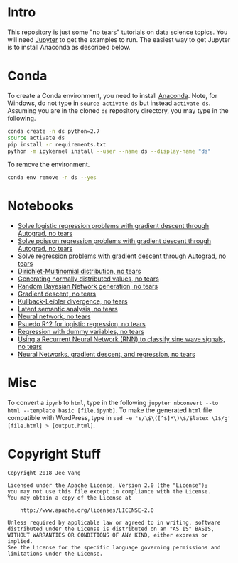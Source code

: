 # Intro

This repository is just some "no tears" tutorials on data science topics. You will need [Jupyter](http://jupyter.org/) to get the examples to run. The easiest way to get Jupyter is to install Anaconda as described below.

# Conda

To create a Conda environment, you need to install [Anaconda](https://anaconda.org/). Note, for Windows, do not type in `source activate ds` but instead `activate ds`. Assuming you are in the cloned `ds` repository directory, you may type in the following.

```bash
conda create -n ds python=2.7
source activate ds
pip install -r requirements.txt
python -m ipykernel install --user --name ds --display-name "ds"
```

To remove the environment.

```bash
conda env remove -n ds --yes
```

# Notebooks

* [Solve logistic regression problems with gradient descent through Autograd, no tears](autograd-logistic-regression-gradient-descent.ipynb)
* [Solve poisson regression problems with gradient descent through Autograd, no tears](autograd-poisson-regression-gradient-descent.ipynb)
* [Solve regression problems with gradient descent through Autograd, no tears](autograd-regression-gradient-descent.ipynb)
* [Dirichlet-Multinomial distribution, no tears](dirichlet-multinomial-distribution.ipynb)
* [Generating normally distributed values, no tears](generate-gaussian-distributed-values.ipynb)
* [Random Bayesian Network generation, no tears](generate-random-bbn.ipynb)
* [Gradient descent, no tears](gradient-descent.ipynb)
* [Kullback-Leibler divergence, no tears](kullback-leibler-divergence.ipynb)
* [Latent semantic analysis, no tears](latent-semantic-analysis.ipynb)
* [Neural network, no tears](neural-network-handcraft.ipynb)
* [Psuedo R^2 for logistic regression, no tears](psuedo-r-squared-logistic-regression.ipynb)
* [Regression with dummy variables, no tears](regression-dummy-variables.ipynb)
* [Using a Recurrent Neural Network (RNN) to classify sine wave signals, no tears](pytorch/classify-signals-rnn.ipynb)
* [Neural Networks, gradient descent, and regression, no tears](pytorch/neural-network-gradient-descent.ipynb)

# Misc

To convert a `ipynb` to `html`, type in the following `jupyter nbconvert --to html --template basic [file.ipynb]`. To make the generated `html` file compatible with WordPress, type in `sed -e 's/\$\([^$]*\)\$/$latex \1$/g' [file.html] > [output.html]`.

# Copyright Stuff

```
Copyright 2018 Jee Vang

Licensed under the Apache License, Version 2.0 (the "License");
you may not use this file except in compliance with the License.
You may obtain a copy of the License at

    http://www.apache.org/licenses/LICENSE-2.0

Unless required by applicable law or agreed to in writing, software
distributed under the License is distributed on an "AS IS" BASIS,
WITHOUT WARRANTIES OR CONDITIONS OF ANY KIND, either express or implied.
See the License for the specific language governing permissions and
limitations under the License.
```